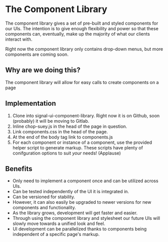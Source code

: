 # The Component Library

The component library gives a set of pre-built and styled components for our UIs. The intention is to give enough flexibility and power so that these components can, eventually, make up the majority of what our clients interact with.

Right now the component library only contains drop-down menus, but more components are coming soon.

## Why are we doing this?

The component library will allow for easy calls to create components on a page

## Implementation

1. Clone into signal-ui-component-library. Right now it is on Github, soon (probably) it will be moving to Gitlab.
2. Inline chop-suey.js in the head of the page in question.
3. Link components.css in the head of the page.
4. At the end of the body tag link to components.js
5. For each component or instance of a component, use the provided helper script to generate markup. These scripts have plenty of conifguration options to suit *your* needs! (Applause)

## Benefits
- Only need to implement a component once and can be utilized across UIs.
- Can be tested independently of the UI it is integrated in.
- Can be versioned for stability.
- However, it can also easily be upgraded to newer versions for new components and functionality.
- As the library grows, development will get faster and easier.
- Through using the component library and stylesheet our future UIs will slowly move towards a unified look and feel.
- UI development can be parallelized thanks to components being independent of a specific page's markup.
